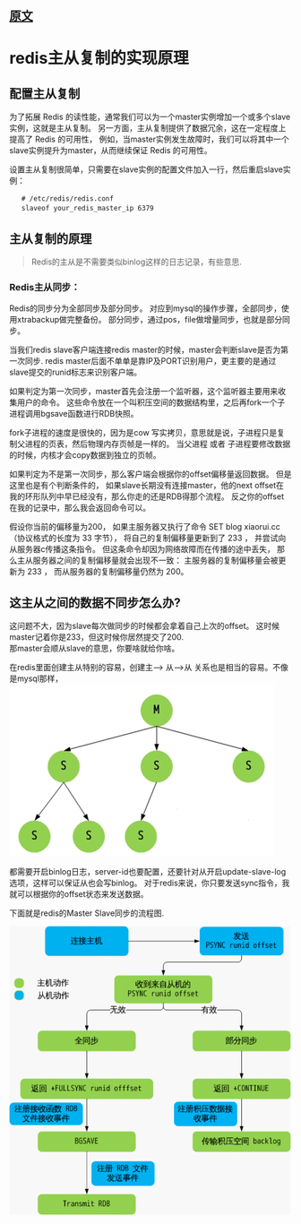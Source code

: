 
## [原文](http://xiaorui.cc/2016/05/15/%E6%8E%A2%E7%B4%A2mysql%E5%92%8Credis%E4%B8%BB%E4%BB%8E%E5%A4%8D%E5%88%B6%E7%9A%84%E5%AE%9E%E7%8E%B0%E5%8E%9F%E7%90%86/)

# redis主从复制的实现原理


## 配置主从复制
为了拓展 Redis 的读性能，通常我们可以为一个master实例增加一个或多个slave实例，这就是主从复制。
另一方面，主从复制提供了数据冗余，这在一定程度上提高了 Redis 的可用性，
例如，当master实例发生故障时，我们可以将其中一个slave实例提升为master，从而继续保证 Redis 的可用性。

设置主从复制很简单，只需要在slave实例的配置文件加入一行，然后重启slave实例：
```xml
   # /etc/redis/redis.conf
   slaveof your_redis_master_ip 6379
```

## 主从复制的原理

> Redis的主从是不需要类似binlog这样的日志记录，有些意思. 

### Redis主从同步：

Redis的同步分为全部同步及部分同步。  对应到mysql的操作步骤，全部同步，使用xtrabackup做完整备份。
部分同步，通过pos，file做增量同步，也就是部分同步。 

当我们redis slave客户端连接redis master的时候，master会判断slave是否为第一次同步.
redis master后面不单单是靠IP及PORT识别用户，更主要的是通过slave提交的runid标志来识别客户端。 

如果判定为第一次同步，master首先会注册一个监听器，这个监听器主要用来收集用户的命令。
这些命令放在一个叫积压空间的数据结构里，之后再fork一个子进程调用bgsave函数进行RDB快照。 

fork子进程的速度是很快的，因为是cow 写实拷贝，意思就是说，子进程只是复制父进程的页表，然后物理内存页帧是一样的。 
当父进程 或者 子进程要修改数据的时候，内核才会copy数据到独立的页帧。 

如果判定为不是第一次同步，那么客户端会根据你的offset偏移量返回数据。  但是这里也是有个判断条件的，
如果slave长期没有连接master，他的next offset在我的环形队列中早已经没有，那么你走的还是RDB得那个流程。 
反之你的offset在我的记录中，那么我会返回命令可以。 

假设你当前的偏移量为200， 如果主服务器又执行了命令 SET blog xiaorui.cc （协议格式的长度为 33 字节），
将自己的复制偏移量更新到了 233 ， 并尝试向从服务器c传播这条指令。 但这条命令却因为网络故障而在传播的途中丢失，
那么主从服务器之间的复制偏移量就会出现不一致： 主服务器的复制偏移量会被更新为 233 ， 而从服务器的复制偏移量仍然为 200。

## 这主从之间的数据不同步怎么办?   
这问题不大，因为slave每次做同步的时候都会拿着自己上次的offset。 这时候master记着你是233，但这时候你居然提交了200.   
那master会顺从slave的意思，你要啥就给你啥。 

在redis里面创建主从特别的容易，创建主—> 从—>从 关系也是相当的容易。不像是mysql那样，
![](../../images/redis/Master_Slave_Slave.png)

都需要开启binlog日志，server-id也要配置，还要针对从开启update-slave-log选项，这样可以保证从也会写binlog。
对于redis来说，你只要发送sync指令，我就可以根据你的offset状态来发送数据。  


下面就是redis的Master Slave同步的流程图. 

![](../../images/redis/Master_Slave_sync.png)



